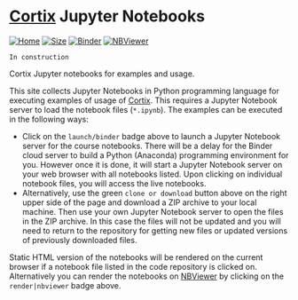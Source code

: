 # [Cortix](https://cortix.org) Jupyter Notebooks 
[![Home](https://img.shields.io/website-up-down-green-red/https/github.com/dpploy/cortix-nb.svg?label=home&style=flat)](https://cortix.org)
[![Size](https://img.shields.io/github/repo-size/dpploy/cortix-nb.svg?label=size&style=flat)](https://cortix.org)
[![Binder](https://mybinder.org/badge_logo.svg)](https://mybinder.org/v2/gh/dpploy/cortix-nb/master)
[![NBViewer](https://github.com/jupyter/design/blob/master/logos/Badges/nbviewer_badge.svg)](http://nbviewer.jupyter.org/github/dpploy/cortix-nb/)

    In construction

Cortix Jupyter notebooks for examples and usage.

This site collects Jupyter Notebooks in Python programming language for executing examples of usage of [Cortix](https://github.com/dpploy/cortix). This requires a Jupyter Notebook server to load the notebook files (`*.ipynb`).
The examples can be executed in the following ways:
+ Click on the `launch/binder` badge above to launch a Jupyter Notebook server for the
course notebooks. There will be a delay for the Binder cloud server to build a 
Python (Anaconda) programming environment for you. However once it is done, it will 
start a Jupyter Notebook server on your web browser with all notebooks listed. Upon 
clicking on individual notebook files, you will access the live notebooks.
+ Alternatively, use the green `clone or download` button above on the right upper side of the page and download a ZIP archive to your local machine. Then use your own Jupyter Notebook server to open the files in the ZIP archive. In this case the files will not be updated and you will need to return to the repository for getting new files or updated versions of previously downloaded files.

Static HTML version of the notebooks will be rendered on the current browser if a 
notebook file listed in the code repository is clicked on. Alternatively you can render the notebooks on [NBViewer](http://nbviewer.jupyter.org/) by clicking on the `render|nbviewer` badge above.

